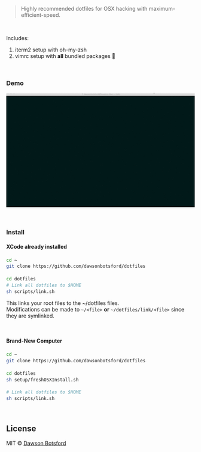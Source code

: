 > Highly recommended dotfiles for OSX hacking with maximum-efficient-speed.

<br>

Includes:

1. iterm2 setup with oh-my-zsh
2. vimrc setup with **all** bundled packages :tada:

<br>

### Demo
![demo](img/demo.gif)

<br>

### Install

#### XCode already installed
```sh
cd ~
git clone https://github.com/dawsonbotsford/dotfiles

cd dotfiles
# Link all dotfiles to $HOME
sh scripts/link.sh
```

This links your root files to the ~/dotfiles files.  
Modifications can be made to `~/<file>` **or** `~/dotfiles/link/<file>` since they are symlinked.

<br>

#### Brand-New Computer
```sh
cd ~
git clone https://github.com/dawsonbotsford/dotfiles

cd dotfiles
sh setup/freshOSXInstall.sh

# Link all dotfiles to $HOME
sh scripts/link.sh
```

<br>

## License

MIT © [Dawson Botsford](http://dawsonbotsford.com)
